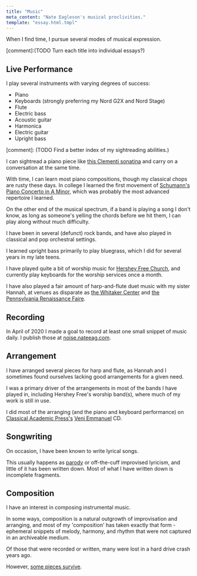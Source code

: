 ```yaml
---
title: "Music"
meta_content: "Nate Eagleson's musical proclivities."
template: "essay.html.tmpl"
---
```


When I find time, I pursue several modes of musical expression.

[comment]:(TODO Turn each title into individual essays?)

## Live Performance

I play several instruments with varying degrees of success:

* Piano
* Keyboards (strongly preferring my Nord G2X and Nord Stage)
* Flute
* Electric bass
* Acoustic guitar
* Harmonica
* Electric guitar
* Upright bass

[comment]: (TODO Find a better index of my sightreading abilities.)

I can sightread a piano piece like
[this Clementi sonatina](http://www.mutopiaproject.org/cgibin/piece-info.cgi?id=804)
and carry on a conversation at the same time.

With time, I can learn most piano compositions, though my classical chops are
rusty these days. In college I learned the first movement of [Schumann's Piano
Concerto in A Minor](https://en.wikipedia.org/wiki/Piano_Concerto_(Schumann)),
which was probably the most advanced repertoire I learned.

On the other end of the musical spectrum, if a band is playing a song I don't
know, as long as someone's yelling the chords before we hit them, I can play
along without much difficulty.

I have been in several (defunct) rock bands, and have also played in
classical and pop orchestral settings.

I learned upright bass primarily to play bluegrass, which I did for several
years in my late teens.

I have played quite a bit of worship music for
[Hershey Free Church](http://hersheyfree.com/), and currently play keyboards
for the worship services once a month.

I have also played a fair amount of harp-and-flute duet music with my sister
Hannah, at venues as disparate as
[the Whitaker Center](https://www.whitakercenter.org/) and
[the Pennsylvania Renaissance Faire](http://www.parenfaire.com/).


## Recording

In April of 2020 I made a goal to record at least one small snippet of music
daily. I publish those at [noise.nateeag.com](http://noise.nateeag.com).


## Arrangement

I have arranged several pieces for harp and flute, as Hannah and I sometimes
found ourselves lacking good arrangements for a given need.

I was a primary driver of the arrangements in most of the bands I have played
in, including Hershey Free's worship band(s), where much of my work is still
in use.

I did most of the arranging (and the piano and keyboard performance) on
[Classical Academic Press's](https://classicalacademicpress.com/) [Veni
Emmanuel](https://classicalacademicpress.com/products/veni-emmanuel-ancient-traditional-latin-christmas-carols)
CD.


## Songwriting

On occasion, I have been known to write lyrical songs.

This usually happens as [parody](/music/songwriting/parody/) or off-the-cuff
improvised lyricism, and little of it has been written down. Most of what I
have written down is incomplete fragments.


## Composition

I have an interest in composing instrumental music.

In some ways, composition is a natural outgrowth of improvisation and
arranging, and most of my 'composition' has taken exactly that form - ephemeral
snippets of melody, harmony, and rhythm that were not captured in an
archiveable medium.

Of those that were recorded or written, many were lost in a hard drive crash
years ago.

However, [some pieces survive](/music/nord-demos/).
